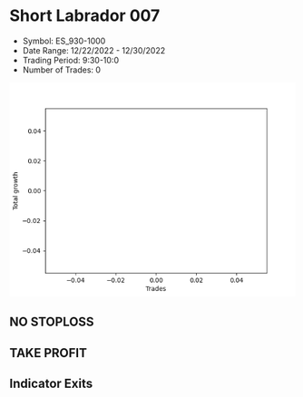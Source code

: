 # Short Labrador 007 
- Symbol: ES_930-1000
- Date Range: 12/22/2022 - 12/30/2022
- Trading Period: 9:30-10:0
- Number of Trades: 0

![Plot](ShortLabrador007ES_930-1000.png)
## NO STOPLOSS














## TAKE PROFIT











## Indicator Exits

